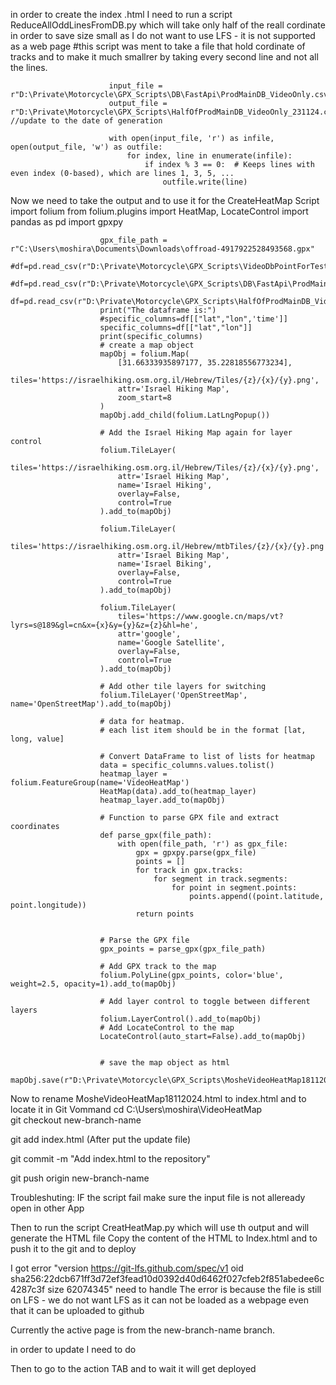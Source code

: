 in order to create the index .html
I need to run a script ReduceAllOddLinesFromDB.py which will take only half of the reall cordinate in order to save size small as I do not want to use LFS - it is not supported as a web page
                          #this script was ment to take a file that hold cordinate of tracks and to make it much smallrer by taking every second line and not all the lines.
                          
                          input_file = r"D:\Private\Motorcycle\GPX_Scripts\DB\FastApi\ProdMainDB_VideoOnly.csv"
                          output_file = r"D:\Private\Motorcycle\GPX_Scripts\HalfOfProdMainDB_VideoOnly_231124.csv" //update to the date of generation
                          
                          with open(input_file, 'r') as infile, open(output_file, 'w') as outfile:
                              for index, line in enumerate(infile):
                                  if index % 3 == 0:  # Keeps lines with even index (0-based), which are lines 1, 3, 5, ...
                                      outfile.write(line)

Now we need to take the output and to use it for the CreateHeatMap Script 
                        import folium
                        from folium.plugins import HeatMap, LocateControl
                        import pandas as pd
                        import gpxpy
                        
                        gpx_file_path = r"C:\Users\moshira\Documents\Downloads\offroad-4917922528493568.gpx"
                        #df=pd.read_csv(r"D:\Private\Motorcycle\GPX_Scripts\VideoDbPointForTest.csv")
                        #df=pd.read_csv(r"D:\Private\Motorcycle\GPX_Scripts\DB\FastApi\ProdMainDB_VideoOnly.csv")
                        df=pd.read_csv(r"D:\Private\Motorcycle\GPX_Scripts\HalfOfProdMainDB_VideoOnly3.csv")
                        print("The dataframe is:")
                        #specific_columns=df[["lat","lon",'time']]
                        specific_columns=df[["lat","lon"]]
                        print(specific_columns)
                        # create a map object
                        mapObj = folium.Map(
                            [31.66333935897177, 35.22818556773234],
                            tiles='https://israelhiking.osm.org.il/Hebrew/Tiles/{z}/{x}/{y}.png',
                            attr='Israel Hiking Map',
                            zoom_start=8
                        )
                        mapObj.add_child(folium.LatLngPopup())
                        
                        # Add the Israel Hiking Map again for layer control
                        folium.TileLayer(
                            tiles='https://israelhiking.osm.org.il/Hebrew/Tiles/{z}/{x}/{y}.png',
                            attr='Israel Hiking Map',
                            name='Israel Hiking',
                            overlay=False,
                            control=True
                        ).add_to(mapObj)
                        
                        folium.TileLayer(
                            tiles='https://israelhiking.osm.org.il/Hebrew/mtbTiles/{z}/{x}/{y}.png',
                            attr='Israel Biking Map',
                            name='Israel Biking',
                            overlay=False,
                            control=True
                        ).add_to(mapObj)
                        
                        folium.TileLayer(
                            tiles='https://www.google.cn/maps/vt?lyrs=s@189&gl=cn&x={x}&y={y}&z={z}&hl=he',
                            attr='google',
                            name='Google Satellite',
                            overlay=False,
                            control=True
                        ).add_to(mapObj)
                        
                        # Add other tile layers for switching
                        folium.TileLayer('OpenStreetMap', name='OpenStreetMap').add_to(mapObj)
                        
                        # data for heatmap. 
                        # each list item should be in the format [lat, long, value]
                        
                        # Convert DataFrame to list of lists for heatmap
                        data = specific_columns.values.tolist()
                        heatmap_layer = folium.FeatureGroup(name='VideoHeatMap')
                        HeatMap(data).add_to(heatmap_layer)
                        heatmap_layer.add_to(mapObj)
                        
                        # Function to parse GPX file and extract coordinates
                        def parse_gpx(file_path):
                            with open(file_path, 'r') as gpx_file:
                                gpx = gpxpy.parse(gpx_file)
                                points = []
                                for track in gpx.tracks:
                                    for segment in track.segments:
                                        for point in segment.points:
                                            points.append((point.latitude, point.longitude))
                                return points
                        
                        
                        # Parse the GPX file
                        gpx_points = parse_gpx(gpx_file_path)
                        
                        # Add GPX track to the map
                        folium.PolyLine(gpx_points, color='blue', weight=2.5, opacity=1).add_to(mapObj)
                        
                        # Add layer control to toggle between different layers
                        folium.LayerControl().add_to(mapObj)
                        # Add LocateControl to the map
                        LocateControl(auto_start=False).add_to(mapObj)
                        
                        
                        # save the map object as html
                        mapObj.save(r"D:\Private\Motorcycle\GPX_Scripts\MosheVideoHeatMap18112024.html")

Now to rename MosheVideoHeatMap18112024.html to index.html and to locate it in 
Git Vommand
cd C:\Users\moshira\VideoHeatMap\
git checkout new-branch-name

git add index.html (After put the update file)

git commit -m "Add index.html to the repository"

git push origin new-branch-name


Troubleshuting:
IF the script fail make sure the input file is not alleready open in other App

Then to run the script CreatHeatMap.py which will use th output and will generate the HTML file
Copy the content of the HTML to Index.html and to push it to the git and to deploy

I got error "version https://git-lfs.github.com/spec/v1 oid sha256:22dcb671ff3d72ef3fead10d0392d40d6462f027cfeb2f851abedee6c4287c3f size 62074345"
need to handle
The error is because the file is still on LFS - we do not want LFS as it can not be loaded as a webpage even that it can be uploaded to github

Currently the active page is from the new-branch-name branch.

in order to update I need to do 




Then to go to the action TAB and to wait it will get deployed
